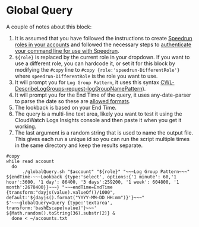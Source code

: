 # Global Query
A couple of notes about this block:

1. It is assumed that you have followed the instructions to create [Speedrun roles in your accounts](https://github.com/No-Backspace-Crew/Speedrun/wiki/Creating-Speedrun-Roles) and followed the necessary steps to [authenticate your command line for use with Speedrun](https://github.com/No-Backspace-Crew/Speedrun/wiki/Getting-AWS-Credentials#getting-cli-credentials).
2.  `${role}` is replaced by the current role in your dropdown.  If you want to use a different role, you can hardcode it, or set it for this block by modifying the `#copy` line to `#copy {role:'speedrun-DifferentRole'}` where `speedrun-DifferentRole` is the role you want to use.
3.  It will prompt you for `Log Group Pattern`, it uses this syntax [CWL-DescribeLogGroups-request-logGroupNamePattern](https://docs.aws.amazon.com/AmazonCloudWatchLogs/latest/APIReference/API_DescribeLogGroups.html#CWL-DescribeLogGroups-request-logGroupNamePattern)).
4.  It will prompt you for the End Time of the query, it uses any-date-parser to parse the date so these are [allowed formats](https://www.npmjs.com/package/any-date-parser#exhaustive-list-of-date-formats).
5.  The lookback is based on your End Time.
6.  The query is a multi-line text area, likely you want to test it using the CloudWatch Logs Insights console and then paste it when you get it working.
7.  The last argument is a random string that is used to name the output file.  This gives each run a unique id so you can run the script multiple times in the same directory and keep the results separate.

```
#copy
while read account
  do
      ./globalQuery.sh "$account" "${role}" "~~~Log Group Pattern~~~" ${endTime-~~~Lookback {type:'select', options:{'1 minute': 60,'1 hour':3600, '1 day': 86400, '3 days':259200, '1 week': 604800, '1 month':2678400}}~~~} "~~~endTime=EndTime {transform:"dayjs(value).valueOf()/1000", default:'${dayjs().format("YYYY-MM-DD HH:mm")}'}~~~" $'~~~globalQuery=Query {type:'textarea', transform:'bashEscape(value)'}~~~' ${Math.random().toString(36).substr(2)} &
  done < ~/accounts.txt
```
